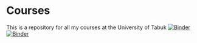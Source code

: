 # Courses
This is a repository for all my courses at the University of Tabuk
[![Binder](https://mybinder.org/badge_logo.svg)](https://mybinder.org/v2/gh/balsaedi/Courses/main?urlpath=rstudio)
[![Binder](https://mybinder.org/badge_logo.svg)](https://mybinder.org/v2/gh/balsaedi/Courses/main)
